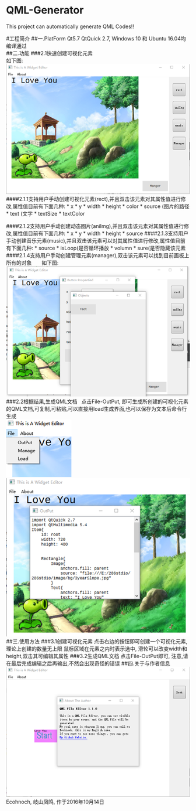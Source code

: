 # QML-Generator
This project can automatically generate QML Codes!!

#工程简介
##一.PlatForm
    Qt5.7 QtQuick 2.7, Windows 10 和 Ubuntu 16.04均编译通过
<br>
##二.功能
###2.1快速创建可视化元素    
如下图:
![image](https://github.com/ecohnoch/QML-Generator/raw/master/WidgetEditor/image/briefView4.png)
####2.1.1支持用户手动创建可视化元素(rect),并且双击该元素对其属性值进行修改,属性值目前有下面几种:
      * x
      * y
      * width
      * height
      * color
      * source (图片的路径
      * text (文字
      * textSize
      * textColor

####2.1.2支持用户手动创建动态图片(aniImg),并且双击该元素对其属性值进行修改,属性值目前有下面几种:
      * x
      * y
      * width
      * height
      * source
####2.1.3支持用户手动创建音乐元素(music),并且双击该元素可以对其属性值进行修改,属性值目前有下面几种:
      * source
      * isLoop(是否循环播放
      * volumn
      * sure(是否隐藏该元素
####2.1.4支持用户手动创建管理元素(manager),双击该元素可以找到目前画板上所有的对象
        如下图:<br>
![image](https://github.com/ecohnoch/QML-Generator/raw/master/WidgetEditor/image/briefView5.png)
###2.2根据结果,生成QML文档
    点击File-OutPut, 即可生成所创建的可视化元素的QML文档,可复制,可粘贴,可以直接用load生成界面,也可以保存为文本后命令行生成<br>
![image](https://github.com/ecohnoch/QML-Generator/raw/master/WidgetEditor/image/briefView6.png)
![image](https://github.com/ecohnoch/QML-Generator/raw/master/WidgetEditor/image/briefView7.png)
##三.使用方法
###3.1创建可视化元素
    点击右边的按钮即可创建一个可视化元素,理论上创建的数量无上限
    鼠标区域在元素之内时表示选中, 滑轮可以改变width和height,双击其可编辑其属性
###3.2生成QML文档
    点击File-OutPut即可, 注意,请在最后完成编辑之后再输出,不然会出现奇怪的错误
##四.关于与作者信息
![image](https://github.com/ecohnoch/QML-Generator/raw/master/WidgetEditor/image/briefView3.png) <br>
    Ecohnoch, 岐山凤鸣, 作于2016年10月14日
